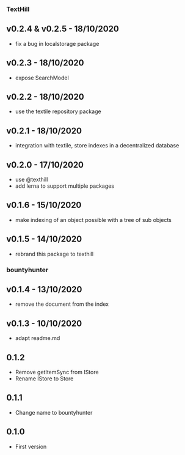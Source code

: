 ### TextHill
## v0.2.4 & v0.2.5 - 18/10/2020
* fix a bug in localstorage package

## v0.2.3 - 18/10/2020
* expose SearchModel

## v0.2.2 - 18/10/2020
* use the textile repository package

## v0.2.1 - 18/10/2020
* integration with textile, store indexes in a decentralized database

## v0.2.0 - 17/10/2020
* use @texthill
* add lerna to support multiple packages

## v0.1.6 - 15/10/2020
* make indexing of an object possible with a tree of sub objects

## v0.1.5 - 14/10/2020
* rebrand this package to texthill

### bountyhunter
## v0.1.4 - 13/10/2020
* remove the document from the index

## v0.1.3 - 10/10/2020
* adapt readme.md

## 0.1.2
* Remove getItemSync from IStore
* Rename IStore to Store

## 0.1.1
* Change name to bountyhunter

## 0.1.0 
* First version